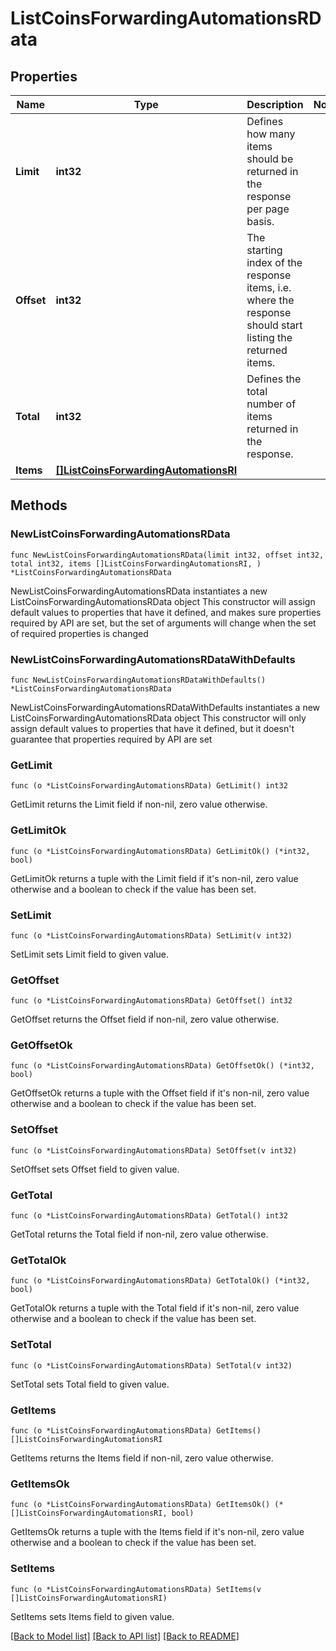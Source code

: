 # ListCoinsForwardingAutomationsRData

## Properties

Name | Type | Description | Notes
------------ | ------------- | ------------- | -------------
**Limit** | **int32** | Defines how many items should be returned in the response per page basis. | 
**Offset** | **int32** | The starting index of the response items, i.e. where the response should start listing the returned items. | 
**Total** | **int32** | Defines the total number of items returned in the response. | 
**Items** | [**[]ListCoinsForwardingAutomationsRI**](ListCoinsForwardingAutomationsRI.md) |  | 

## Methods

### NewListCoinsForwardingAutomationsRData

`func NewListCoinsForwardingAutomationsRData(limit int32, offset int32, total int32, items []ListCoinsForwardingAutomationsRI, ) *ListCoinsForwardingAutomationsRData`

NewListCoinsForwardingAutomationsRData instantiates a new ListCoinsForwardingAutomationsRData object
This constructor will assign default values to properties that have it defined,
and makes sure properties required by API are set, but the set of arguments
will change when the set of required properties is changed

### NewListCoinsForwardingAutomationsRDataWithDefaults

`func NewListCoinsForwardingAutomationsRDataWithDefaults() *ListCoinsForwardingAutomationsRData`

NewListCoinsForwardingAutomationsRDataWithDefaults instantiates a new ListCoinsForwardingAutomationsRData object
This constructor will only assign default values to properties that have it defined,
but it doesn't guarantee that properties required by API are set

### GetLimit

`func (o *ListCoinsForwardingAutomationsRData) GetLimit() int32`

GetLimit returns the Limit field if non-nil, zero value otherwise.

### GetLimitOk

`func (o *ListCoinsForwardingAutomationsRData) GetLimitOk() (*int32, bool)`

GetLimitOk returns a tuple with the Limit field if it's non-nil, zero value otherwise
and a boolean to check if the value has been set.

### SetLimit

`func (o *ListCoinsForwardingAutomationsRData) SetLimit(v int32)`

SetLimit sets Limit field to given value.


### GetOffset

`func (o *ListCoinsForwardingAutomationsRData) GetOffset() int32`

GetOffset returns the Offset field if non-nil, zero value otherwise.

### GetOffsetOk

`func (o *ListCoinsForwardingAutomationsRData) GetOffsetOk() (*int32, bool)`

GetOffsetOk returns a tuple with the Offset field if it's non-nil, zero value otherwise
and a boolean to check if the value has been set.

### SetOffset

`func (o *ListCoinsForwardingAutomationsRData) SetOffset(v int32)`

SetOffset sets Offset field to given value.


### GetTotal

`func (o *ListCoinsForwardingAutomationsRData) GetTotal() int32`

GetTotal returns the Total field if non-nil, zero value otherwise.

### GetTotalOk

`func (o *ListCoinsForwardingAutomationsRData) GetTotalOk() (*int32, bool)`

GetTotalOk returns a tuple with the Total field if it's non-nil, zero value otherwise
and a boolean to check if the value has been set.

### SetTotal

`func (o *ListCoinsForwardingAutomationsRData) SetTotal(v int32)`

SetTotal sets Total field to given value.


### GetItems

`func (o *ListCoinsForwardingAutomationsRData) GetItems() []ListCoinsForwardingAutomationsRI`

GetItems returns the Items field if non-nil, zero value otherwise.

### GetItemsOk

`func (o *ListCoinsForwardingAutomationsRData) GetItemsOk() (*[]ListCoinsForwardingAutomationsRI, bool)`

GetItemsOk returns a tuple with the Items field if it's non-nil, zero value otherwise
and a boolean to check if the value has been set.

### SetItems

`func (o *ListCoinsForwardingAutomationsRData) SetItems(v []ListCoinsForwardingAutomationsRI)`

SetItems sets Items field to given value.



[[Back to Model list]](../README.md#documentation-for-models) [[Back to API list]](../README.md#documentation-for-api-endpoints) [[Back to README]](../README.md)


